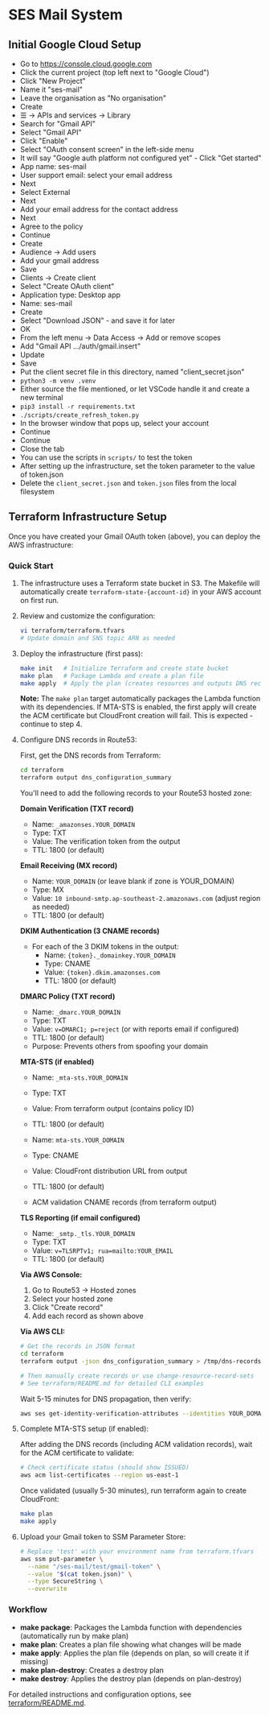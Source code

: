 # SES Mail System

## Initial Google Cloud Setup

* Go to <https://console.cloud.google.com>
* Click the current project (top left next to "Google Cloud")
* Click "New Project"
* Name it "ses-mail"
* Leave the organisation as "No organisation"
* Create
* ☰ -> APIs and services -> Library
* Search for "Gmail API"
* Select "Gmail API"
* Click "Enable"
* Select "OAuth consent screen" in the left-side menu
* It will say "Google auth platform not configured yet" - Click "Get started"
* App name: ses-mail
* User support email: select your email address
* Next
* Select External
* Next
* Add your email address for the contact address
* Next
* Agree to the policy
* Continue
* Create
* Audience -> Add users
* Add your gmail address
* Save
* Clients -> Create client
* Select "Create OAuth client"
* Application type: Desktop app
* Name: ses-mail
* Create
* Select "Download JSON" - and save it for later
* OK
* From the left menu -> Data Access -> Add or remove scopes
* Add "Gmail API .../auth/gmail.insert"
* Update
* Save
* Put the client secret file in this directory, named "client_secret.json"
* `python3 -m venv .venv`
* Either source the file mentioned, or let VSCode handle it and create a new terminal
* `pip3 install -r requirements.txt`
* `./scripts/create_refresh_token.py`
* In the browser window that pops up, select your account
* Continue
* Continue
* Close the tab
* You can use the scripts in `scripts/` to test the token
* After setting up the infrastructure, set the token parameter to the value of token.json
* Delete the `client_secret.json` and `token.json` files from the local filesystem

## Terraform Infrastructure Setup

Once you have created your Gmail OAuth token (above), you can deploy the AWS infrastructure:

### Quick Start

1. The infrastructure uses a Terraform state bucket in S3. The Makefile will automatically create `terraform-state-{account-id}` in your AWS account on first run.

2. Review and customize the configuration:

   ```bash
   vi terraform/terraform.tfvars
   # Update domain and SNS topic ARN as needed
   ```

3. Deploy the infrastructure (first pass):

   ```bash
   make init   # Initialize Terraform and create state bucket
   make plan   # Package Lambda and create a plan file
   make apply  # Apply the plan (creates resources and outputs DNS records)
   ```

   **Note:** The `make plan` target automatically packages the Lambda function with its dependencies. If MTA-STS is enabled, the first apply will create the ACM certificate but CloudFront creation will fail. This is expected - continue to step 4.

4. Configure DNS records in Route53:

   First, get the DNS records from Terraform:

   ```bash
   cd terraform
   terraform output dns_configuration_summary
   ```

   You'll need to add the following records to your Route53 hosted zone:

   **Domain Verification (TXT record)**

   * Name: `_amazonses.YOUR_DOMAIN`
   * Type: TXT
   * Value: The verification token from the output
   * TTL: 1800 (or default)

   **Email Receiving (MX record)**

   * Name: `YOUR_DOMAIN` (or leave blank if zone is YOUR_DOMAIN)
   * Type: MX
   * Value: `10 inbound-smtp.ap-southeast-2.amazonaws.com` (adjust region as needed)
   * TTL: 1800 (or default)

   **DKIM Authentication (3 CNAME records)**

   * For each of the 3 DKIM tokens in the output:
     * Name: `{token}._domainkey.YOUR_DOMAIN`
     * Type: CNAME
     * Value: `{token}.dkim.amazonses.com`
     * TTL: 1800 (or default)

   **DMARC Policy (TXT record)**

   * Name: `_dmarc.YOUR_DOMAIN`
   * Type: TXT
   * Value: `v=DMARC1; p=reject` (or with reports email if configured)
   * TTL: 1800 (or default)
   * Purpose: Prevents others from spoofing your domain

   **MTA-STS (if enabled)**

   * Name: `_mta-sts.YOUR_DOMAIN`
   * Type: TXT
   * Value: From terraform output (contains policy ID)
   * TTL: 1800 (or default)

   * Name: `mta-sts.YOUR_DOMAIN`
   * Type: CNAME
   * Value: CloudFront distribution URL from output
   * TTL: 1800 (or default)

   * ACM validation CNAME records (from terraform output)

   **TLS Reporting (if email configured)**

   * Name: `_smtp._tls.YOUR_DOMAIN`
   * Type: TXT
   * Value: `v=TLSRPTv1; rua=mailto:YOUR_EMAIL`
   * TTL: 1800 (or default)

   **Via AWS Console:**
   1. Go to Route53 → Hosted zones
   2. Select your hosted zone
   3. Click "Create record"
   4. Add each record as shown above

   **Via AWS CLI:**

   ```bash
   # Get the records in JSON format
   cd terraform
   terraform output -json dns_configuration_summary > /tmp/dns-records.json

   # Then manually create records or use change-resource-record-sets
   # See terraform/README.md for detailed CLI examples
   ```

   Wait 5-15 minutes for DNS propagation, then verify:

   ```bash
   aws ses get-identity-verification-attributes --identities YOUR_DOMAIN
   ```

5. Complete MTA-STS setup (if enabled):

   After adding the DNS records (including ACM validation records), wait for the ACM certificate to validate:

   ```bash
   # Check certificate status (should show ISSUED)
   aws acm list-certificates --region us-east-1
   ```

   Once validated (usually 5-30 minutes), run terraform again to create CloudFront:

   ```bash
   make plan
   make apply
   ```

6. Upload your Gmail token to SSM Parameter Store:

   ```bash
   # Replace 'test' with your environment name from terraform.tfvars
   aws ssm put-parameter \
     --name "/ses-mail/test/gmail-token" \
     --value "$(cat token.json)" \
     --type SecureString \
     --overwrite
   ```

### Workflow

* **make package**: Packages the Lambda function with dependencies (automatically run by make plan)
* **make plan**: Creates a plan file showing what changes will be made
* **make apply**: Applies the plan file (depends on plan, so will create it if missing)
* **make plan-destroy**: Creates a destroy plan
* **make destroy**: Applies the destroy plan (depends on plan-destroy)

For detailed instructions and configuration options, see [terraform/README.md](terraform/README.md).

